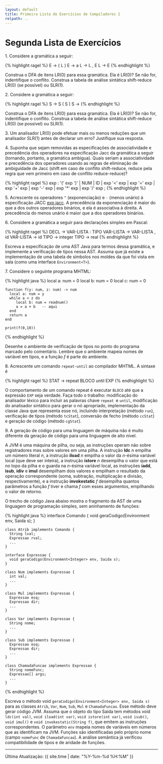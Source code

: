 ```yaml
---
layout: default
title: Primeira Lista de Exercícios de Compiladores I
relpath: ..
---
```


Segunda Lista de Exercícios
===========================

1\. Considere a gramática a seguir:

{% highlight ragel %}
      E -> ( L )
      E -> a
      L -> L , E
      L -> E
{% endhighlight %}

Construa o DFA de itens LR(0) para essa gramática. Ela é LR(0)? Se não
for, indentifique o conflito. Construa a tabela de análise sintática shift-reduce
LR(0) (se possível) ou SLR(1).

2\. Considere a gramática a seguir:

{% highlight ragel %}
      S -> S ( S )
      S ->
{% endhighlight %}

Construa o DFA de itens LR(0) para essa gramática. Ela é LR(0)? Se não
for, indentifique o conflito. Construa a tabela de análise sintática shift-reduce
LR(0) (se possível) ou SLR(1).

3\. Um analisador LR(0) pode efetuar mais ou menos reduções que um
analisador SLR(1) antes de declarar um erro? Justifique sua resposta.

4\. Suponha que sejam removidas as especificações de associatividade e
precedência dos operadores na especificação Jacc da gramática a seguir
(tornando, portanto, a gramática ambígua). Quais seriam a
associatividade e precedência dos operadores usando as regras de
eliminação de ambiguidade de Jacc (shift em caso de conflito shift-reduce,
reduce pela regra que vem primeiro em caso de conflito reduce-reduce)?

{% highlight ragel %}
    exp        : '(' exp ')'
               | NUM
               | ID
               | exp '<' exp
               | exp '=' exp
               | exp '+' exp
               | exp '-' exp
               | exp '*' exp
               | exp '/' exp
               ;
{% endhighlight %}

5\. Acrescente os operadores `^` (exponenciação) e `-` (menos unário) à especificação
JACC [exp.jacc](exp.jacc). A precedência da exponenciação é maior do que a dos outros operadores
binários, e ela é associativa à direita. A precedência do menos unário é maior que a dos operadores
binários.

6\. Considere a gramática a seguir para declarações simples em Pascal:

{% highlight ragel %}
      DECL -> VAR-LISTA : TIPO
      VAR-LISTA -> VAR-LISTA , id
      VAR-LISTA -> id
      TIPO -> integer
      TIPO -> real
{% endhighlight %}

Escreva a especificação de uma AST Java para termos dessa gramática, e
implemente a verificação de tipos nessa AST. Assuma que já existe a
implementação de uma tabela de símbolos nos moldes da que foi vista em
sala (como uma interface `Environment<T>`).

7\. Considere o seguinte programa MHTML:

{% highlight java %}
    local a: num = 0
    local b: num = 0
    local c: num = 0

    function f(y: num, z: num) -> num
      local a: num = y
      while a < z do
         local b: num = readnum()
         a = a + b   -- aqui
      end
      return a
    end

    print(f(0,10))
{% endhighlight %}

Desenhe o ambiente de verificação de tipos no ponto do programa marcado pelo
comentário. Lembre que o ambiente mapeia nomes de variável em tipos, e a função *f*
é parte do ambiente.

8\. Acrescente um comando `repeat-until` ao compilador MHTML. A sintaxe é

{% highlight ragel %}
       STAT -> repeat BLOCO until EXP
{% endhighlight %}

O comportamento de um comando repeat é executar `BLOCO` até que a expressão `EXP` seja verdade. Faça todo o trabalho: modificação do analisador léxico para incluir as palavras chave `repeat `e `until`, modificação do analisador sintático para gerar o nó apropriado, implementação da classe Java que representa esse nó, incluindo interpretação (método `run`), verificação de tipos (método `tcStat`), conversão de fecho (método `ccStat`) e geração de código (método `cgStat`).

9\. A geração de código para uma linguagem de máquina não é muito diferente da geração de código para uma linguagem de alto nível.

A JVM é uma máquina de pilha, ou seja, as instruções operam não sobre
registradores mas sobre valores em uma pilha. A instrução **ldc** *n*
empilha um número literal *n*, a instrução **iload** *n* empilha o valor
da *n*-ésima variável local (que deve ser inteira), a instrução
**istore** *n* desempilha o valor que está no topo da pilha e o guarda
na *n*-ésima variável local, as instruções **iadd**, **isub**, **idiv**
e **imul** desempilham dois valores e empilham o resultado da operação
correspondente (soma, subtração, multiplicação e divisão,
respectivamente), e a instrução **invokestatic** *f* desempilha quantos
parâmetros a função *f* tiver e chama *f* com esses argumentos,
empilhando o valor de retorno.

O trecho de código Java abaixo mostra o fragmento da AST de uma linguagem de programação
simples, sem aninhamento de funções:

{% highlight java %}
    interface Comando {
      void geraCodigo(Environment<Integer> env, Saida s);
    }

    class Atrib implements Comando {
      String lval;
      Expressao rval;
      ...
    }

    interface Expressao {
      void geraCodigo(Environment<Integer> env, Saida s);
    }

    class Num implements Expressao {
      int val;
      ...
    }

    class Mul implements Expressao {
      Expressao esq;
      Expressao dir;
      ...
    }

    class Var implements Expressao {
      String nome;
      ...
    }
     
    class Sub implements Expressao {
      Expressao esq;
      Expressao dir;
      ...
    }

    class ChamadaFuncao implements Expressao {
      String nomeFunc;
      Expressao[] args;
      ...
    }
{% endhighlight %}

Escreva o método void `geraCodigo(Environment<Integer> env, Saida s)`
para as classes `Atrib`, `Var`,
`Num`, `Sub`, `Mul` e `ChamadaFuncao`. Esse método deve gerar código JVM. Assuma
que o objeto do tipo Saida tem métodos void `ldc(int val)`, `void iload(int var)`,
`void istore(int var)`, `void isub()`, `void imul()` e `void invokestatic(String f)`, 
que emitem as instruções correspondentes. O parâmetro `env` mapeia nomes de variáveis
em números que as identificam na JVM. Funções são identificadas pelo próprio nome
(campo `nomeFunc` de `ChamadaFuncao`). A análise semântica já verificou
compatibilidade de tipos e de aridade de funções.

* * * * *

Última Atualização: {{ site.time | date: "%Y-%m-%d %H:%M" }}
